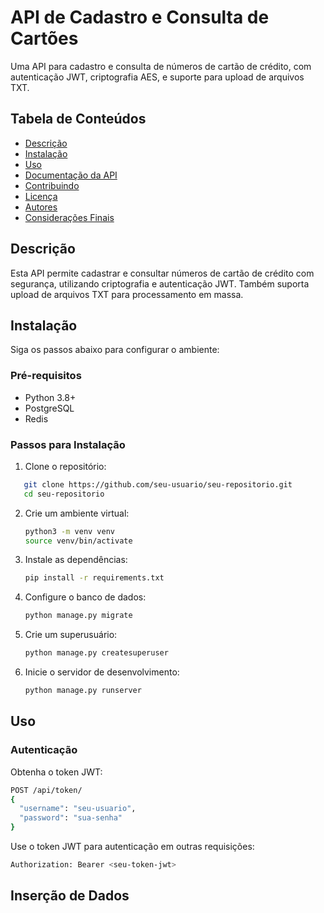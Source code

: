 # API de Cadastro e Consulta de Cartões

Uma API para cadastro e consulta de números de cartão de crédito, com autenticação JWT, criptografia AES, e suporte para upload de arquivos TXT.

## Tabela de Conteúdos
- [Descrição](#descrição)
- [Instalação](#instalação)
- [Uso](#uso)
- [Documentação da API](#documentação-da-api)
- [Contribuindo](#contribuindo)
- [Licença](#licença)
- [Autores](#autores)
- [Considerações Finais](#considerações-finais)

## Descrição
Esta API permite cadastrar e consultar números de cartão de crédito com segurança, utilizando criptografia e autenticação JWT. Também suporta upload de arquivos TXT para processamento em massa.

## Instalação
Siga os passos abaixo para configurar o ambiente:

### Pré-requisitos
- Python 3.8+
- PostgreSQL
- Redis

### Passos para Instalação

1. Clone o repositório:
```bash
   git clone https://github.com/seu-usuario/seu-repositorio.git
   cd seu-repositorio
```
2. Crie um ambiente virtual:
   ```bash
   python3 -m venv venv
   source venv/bin/activate
   ```
3. Instale as dependências:
   ```bash
   pip install -r requirements.txt
   ```
4. Configure o banco de dados:
   ```bash
   python manage.py migrate
   ```
5. Crie um superusuário:
   ```bash
   python manage.py createsuperuser
   ```
6. Inicie o servidor de desenvolvimento:
   ```bash
   python manage.py runserver
   ```


## Uso
### Autenticação
Obtenha o token JWT:
   ```bash
   POST /api/token/
   {
     "username": "seu-usuario",
     "password": "sua-senha"
   }
   ```
Use o token JWT para autenticação em outras requisições:
   ```bash
   Authorization: Bearer <seu-token-jwt>
   ```

## Inserção de Dados


